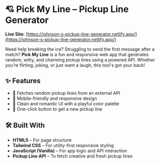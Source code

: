 # 💘 Pick My Line – Pickup Line Generator  
**Live Site**: [https://johnson-s-pickup-line-generator.netlify.app/](https://johnson-s-pickup-line-generator.netlify.app/)

Need help breaking the ice? Struggling to send the first message after a match? **Pick My Line** is a fun and responsive web app that generates random, witty, and charming pickup lines using a powered API. Whether you're flirting, joking, or just want a laugh, this tool's got your back!

## ✨ Features
- 🔁 Fetches random pickup lines from an external API
- 📱 Mobile-friendly and responsive design
- 🎨 Clean and romantic UI with a playful color palette
- 💬 One-click button to get a new pickup line

## 🛠️ Built With
- **HTML5** – For page structure  
- **Tailwind CSS** – For utility-first responsive styling 
- **JavaScript (Vanilla)** – For app logic and API interaction  
- **Pickup Line API** – To fetch creative and fresh pickup lines

